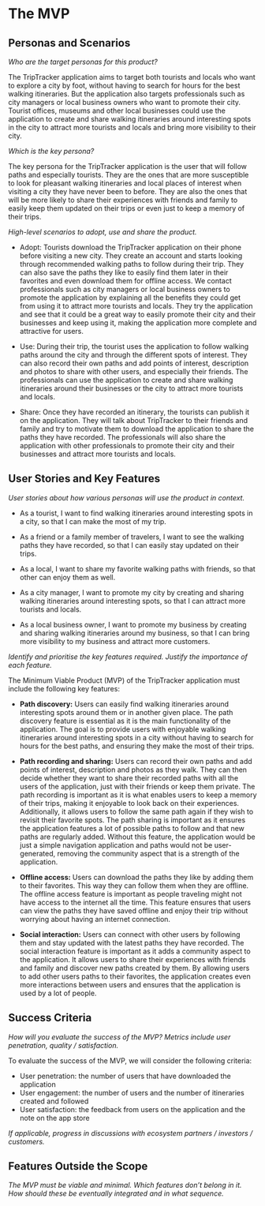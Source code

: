 # The MVP

## Personas and Scenarios

*Who are the target personas for this product?*

The TripTracker application aims to target both tourists and locals who want to explore a city by 
foot, without having to search for hours for the best walking itineraries. But the application also 
targets professionals such as city managers or local business owners who want to promote their city.
Tourist offices, museums and other local businesses could use the application to create and share 
walking itineraries around interesting spots in the city to attract more tourists and locals and 
bring more visibility to their city.


*Which is the key persona?*

The key persona for the TripTracker application is the user that will follow paths and especially 
tourists. They are the ones that are more susceptible to look for pleasant walking itineraries and 
local places of interest when visiting a city they have never been to before. They are also the ones
that will be more likely to share their experiences with friends and family to easily keep them
updated on their trips or even just to keep a memory of their trips.


*High-level scenarios to adopt, use and share the product.*

- Adopt: Tourists download the TripTracker application on their phone before visiting a new city.
They create an account and starts looking through recommended walking paths to follow during their 
trip. They can also save the paths they like to easily find them later in their favorites and even
download them for offline access.
We contact professionals such as city managers or local business owners to promote the application
by explaining all the benefits they could get from using it to attract more tourists and locals. 
They try the application and see that it could be a great way to easily promote their city and their 
businesses and keep using it, making the application more complete and attractive for users.

- Use: During their trip, the tourist uses the application to follow walking paths around the city 
and through the different spots of interest. They can also record their own paths and add points of
interest, description and photos to share with other users, and especially their friends.
The professionals can use the application to create and share walking itineraries around their 
businesses or the city to attract more tourists and locals.

- Share: Once they have recorded an itinerary, the tourists can publish it on the application. They 
will talk about TripTracker to their friends and family and try to motivate them to download the
application to share the paths they have recorded. 
The professionals will also share the application with other professionals to promote their city and
their businesses and attract more tourists and locals.


## User Stories and Key Features

*User stories about how various personas will use the product in context.*

- As a tourist, I want to find walking itineraries around interesting spots in a city, so that I can 
make the most of my trip.

- As a friend or a family member of travelers, I want to see the walking paths they have recorded,
so that I can easily stay updated on their trips.

- As a local, I want to share my favorite walking paths with friends, so that other can enjoy them 
as well.

- As a city manager, I want to promote my city by creating and sharing walking itineraries around
interesting spots, so that I can attract more tourists and locals.

- As a local business owner, I want to promote my business by creating and sharing walking 
itineraries around my business, so that I can bring more visibility to my business and attract more 
customers.


*Identify and prioritise the key features required.*
*Justify the importance of each feature.*

The Minimum Viable Product (MVP) of the TripTracker application must include the following key 
features:

- **Path discovery:** 
Users can easily find walking itineraries around interesting spots around them or in another given
place.
The path discovery feature is essential as it is the main functionality of the application. The goal
is to provide users with enjoyable walking itineraries around interesting spots in a city without
having to search for hours for the best paths, and ensuring they make the most of their trips.

- **Path recording and sharing:**
Users can record their own paths and add points of interest, description and photos as they walk. 
They can then decide whether they want to share their recorded paths with all the users of the
application, just with their friends or keep them private.
The path recording is important as it is what enables users to keep a memory of their trips,
making it enjoyable to look back on their experiences. Additionally, it allows users to follow the
same path again if they wish to revisit their favorite spots. The path sharing is important as it
ensures the application features a lot of possible paths to follow and that new paths are regularly
added. Without this feature, the application would be just a simple navigation application and paths 
would not be user-generated, removing the community aspect that is a strength of the application.

- **Offline access:** 
Users can download the paths they like by adding them to their favorites. This way they can follow 
them when they are offline.
The offline access feature is important as people traveling might not have access to the internet 
all the time. This feature ensures that users can view the paths they have saved offline and enjoy
their trip without worrying about having an internet connection.

- **Social interaction:** 
Users can connect with other users by following them and stay updated with the latest paths they
have recorded.
The social interaction feature is important as it adds a community aspect to the application. It
allows users to share their experiences with friends and family and discover new paths created by
them. By allowing users to add other users paths to their favorites, the application creates even
more interactions between users and ensures that the application is used by a lot of people.

  
## Success Criteria

*How will you evaluate the success of the MVP?*
*Metrics include user penetration, quality / satisfaction.*

To evaluate the success of the MVP, we will consider the following criteria:
- User penetration: the number of users that have downloaded the application
- User engagement: the number of users and the number of itineraries created and followed
- User satisfaction: the feedback from users on the application and the note on the app store


*If applicable, progress in discussions with ecosystem partners / investors / customers.*

## Features Outside the Scope

*The MVP must be viable and minimal.*
*Which features don’t belong in it.*
*How should these be eventually integrated and in what sequence.*

